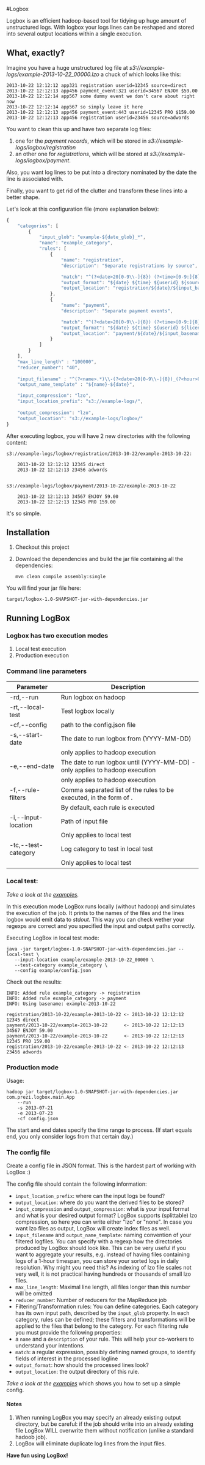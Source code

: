 #Logbox

Logbox is an efficient hadoop-based tool for tidying up huge amount of unstructured logs. 
With logbox your logs lines can be reshaped and stored into several output locations within a single execution.

## What, exactly?

Imagine you have a huge unstructured log file at *s3://example-logs/example-2013-10-22_00000.lzo* a chuck of which looks like this:

```
2013-10-22 12:12:12 app321 registration userid=12345 source=direct
2013-10-22 12:12:13 app456 payment_event:321 userid=34567 ENJOY $59.00
2013-10-22 12:12:14 app567 some dummy event we don't care about right now
2013-10-22 12:12:14 app567 so simply leave it here
2013-10-22 12:12:13 app456 payment_event:443 userid=12345 PRO $159.00
2013-10-22 12:12:13 app456 registration userid=23456 source=adwords
```

You want to clean this up and have two separate log files: 
 
 1. one for the *payment records*, which will be stored in *s3://example-logs/logbox/registration*
 2. an other one for *registrations*, which will be stored at  *s3://example-logs/logbox/payment*. 

Also, you want log lines to be put into a directory nominated by the date the line is associated with.

Finally, you want to get rid of the clutter and transform these lines into a better shape.


Let's look at this configuration file (more explanation below):

```javascript
{
    "categories": [
        {
            "input_glob": "example-${date_glob}_*",
            "name": "example_category",
            "rules": [
                {
                    "name": "registration",
                    "description": "Separate registrations by source",

                    "match": "^(?<date>20[0-9\\-]{8}) (?<time>[0-9:]{8}) (?<appserver>[a-z\\-0-9]+) registration userid=(?<userid>[0-9]+) source=(?<source>\\w+)$",
                    "output_format": "${date} ${time} ${userid} ${source}",
                    "output_location": "registration/${date}/${input_basename}"
                },
                {
                    "name": "payment",
                    "description": "Separate payment events",

                    "match": "^(?<date>20[0-9\\-]{8}) (?<time>[0-9:]{8}) (?<appserver>[a-z\\-0-9]+) payment_event:[0-9]+ userid=(?<userid>[0-9]+) (?<license>\\w+) \\$(?<amount>[0-9\\.]+)$",
                    "output_format": "${date} ${time} ${userid} ${license} ${amount}",
                    "output_location": "payment/${date}/${input_basename}"
                }
            ]
        }
    ],
    "max_line_length" : "100000",
    "reducer_number": "40",
 
    "input_filename" : "^(?<name>.*)\\-(?<date>20[0-9\\-]{8})_(?<hour>000[0-2][0-9])$",
    "output_name_template" : "${name}-${date}",

    "input_compression": "lzo",
    "input_location_prefix": "s3://example-logs/",
 
    "output_compression": "lzo",
    "output_location": "s3://example-logs/logbox/"
}
```

After executing logbox, you will have 2 new directories with the following content:

```
s3://example-logs/logbox/registration/2013-10-22/example-2013-10-22:

    2013-10-22 12:12:12 12345 direct
    2013-10-22 12:12:13 23456 adwords


s3://example-logs/logbox/payment/2013-10-22/example-2013-10-22

    2013-10-22 12:12:13 34567 ENJOY 59.00
    2013-10-22 12:12:13 12345 PRO 159.00
```

It's so simple.


## Installation

1. Checkout this project
2. Download the dependencies and build the jar file containing all the dependencies:
    
     `mvn clean compile assembly:single`

You will find your jar file here: 

    target/logbox-1.0-SNAPSHOT-jar-with-dependencies.jar


## Running LogBox

### Logbox has two execution modes

1. Local test execution
2. Production execution

### Command line parameters

| Parameter     | Description |
| ------------- | ------------- |
| -rd,--run                           |Run logbox on hadoop|
| -rt,--local-test                    |Test logbox locally|
| -cf,--config <file>                 |path to the config.json file|
| -s,--start-date <date>              |The date to run logbox from (YYYY-MM-DD)
| 				      |only applies to hadoop execution|
| -e,--end-date <date>                |The date to run logbox until (YYYY-MM-DD) - only applies to hadoop execution|
| 				      |only applies to hadoop execution|
| -f,--rule-filters <filter-list>     |Comma separated list of the rules to be executed, in the form of <logcategory>.<rulename>|
|                                     |By default, each rule is executed|
| -i,--input-location <file>          |Path of input file|
|                                     |Only applies to local test|
| -tc,--test-category <category>      |Log category to test in local test|
|                                     |Only applies to local test|


### Local test:
 
*Take a look at the [examples](https://github.com/prezi/logbox/tree/master/example).*

In this execution mode LogBox runs locally (without hadoop) and simulates the execution of the job. 
It prints to the names of the files and the lines logbox would emit data to *stdout*. 
This way you can check wether your regexps are correct and you specified the input and output paths correctly.

Executing LogBox in local test mode:

    java -jar target/logbox-1.0-SNAPSHOT-jar-with-dependencies.jar --local-test \
       --input-location example/example-2013-10-22_00000 \
       --test-category example_category \ 
       --config example/config.json


Check out the results:

```
INFO: Added rule example_category -> registration
INFO: Added rule example_category -> payment
INFO: Using basename: example-2013-10-22

registration/2013-10-22/example-2013-10-22 <- 2013-10-22 12:12:12 12345 direct
payment/2013-10-22/example-2013-10-22      <- 2013-10-22 12:12:13 34567 ENJOY 59.00
payment/2013-10-22/example-2013-10-22      <- 2013-10-22 12:12:13 12345 PRO 159.00
registration/2013-10-22/example-2013-10-22 <- 2013-10-22 12:12:13 23456 adwords
```


### Production mode

Usage:

    hadoop jar target/logbox-1.0-SNAPSHOT-jar-with-dependencies.jar com.prezi.logbox.main.App 
        --run 
        -s 2013-07-21
        -e 2013-07-23 
        -cf config.json

The start and end dates specify the time range to process. (If start equals end, you only consider logs from that certain day.)


### The config file

Create a config file in JSON format. This is the hardest part of working with LogBox :)

The config file should contain the following information:

 * ```input_location_prefix```: where can the input logs be found? 
 * ```output_location```: where do you want the derived files to be stored?
 * ```input_compression``` and ```output_compression```: what is your input format and what is your desired output format? LogBox supports (splittable) lzo compression, so here you can write either "lzo" or "none". In case you want lzo files as output, LogBox will create index files as well.
 * ```input_filename``` and ```output_name_template```: naming convention of your filtered logfiles. You can specify with a regexp how the directories produced by LogBox should look like. This can be very useful if you want to aggregate your results, e.g. instead of having files containing logs of a 1-hour timespan, you can store your sorted logs in daily resolution.  Why might you need this? As indexing of lzo file scales not very well, it is not practical having hundreds or thousands of small lzo files.
 * ```max_line_length```: Maximal line length, all files longer than this number will be omitted 
 * ```reducer_number```: Number of reducers for the MapReduce job
 * Filtering/Transformation rules: You can define categories. Each category has its own input path, described by the ```input_glob``` property. In each category, rules can be defined; these filters and transformations will be applied to the files that belong to the category. For each filtering rule you must provide the following properties:
  * a ```name``` and a ```description``` of your rule. This will help your co-workers to understand your intentions.
  * ```match```: a regular expression, possibly defining named groups, to identify fields of interest in the processed logline
  * ```output_format```: how should the processed lines look?
  * ```output_location```: the output directory of this rule. 

*Take a look at the [examples](https://github.com/prezi/logbox/tree/master/example)* which shows you how to set up a simple config.

#### Notes

1. When running LogBox you may specify an already existing output directory, but be careful: 
if the job should write into an already existing file LogBox WILL overwrite them without notification 
(unlike a standard hadoob job).
2. LogBox will eliminate duplicate log lines from the input files.

**Have fun using LogBox!**


